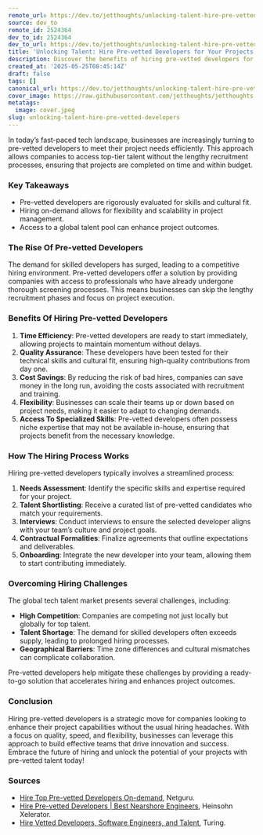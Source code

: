 ```yaml
---
remote_url: https://dev.to/jetthoughts/unlocking-talent-hire-pre-vetted-developers-for-your-projects-33j8
source: dev_to
remote_id: 2524364
dev_to_id: 2524364
dev_to_url: https://dev.to/jetthoughts/unlocking-talent-hire-pre-vetted-developers-for-your-projects-33j8
title: 'Unlocking Talent: Hire Pre-vetted Developers for Your Projects'
description: Discover the benefits of hiring pre-vetted developers for your projects. Learn how this approach can save time, reduce costs, and enhance project outcomes.
created_at: '2025-05-25T08:45:14Z'
draft: false
tags: []
canonical_url: https://dev.to/jetthoughts/unlocking-talent-hire-pre-vetted-developers-for-your-projects-33j8
cover_image: https://raw.githubusercontent.com/jetthoughts/jetthoughts.github.io/master/content/blog/unlocking-talent-hire-pre-vetted-developers/cover.jpeg
metatags:
  image: cover.jpeg
slug: unlocking-talent-hire-pre-vetted-developers
---
```

In today’s fast-paced tech landscape, businesses are increasingly turning to pre-vetted developers to meet their project needs efficiently. This approach allows companies to access top-tier talent without the lengthy recruitment processes, ensuring that projects are completed on time and within budget.

### Key Takeaways

*   Pre-vetted developers are rigorously evaluated for skills and cultural fit.
*   Hiring on-demand allows for flexibility and scalability in project management.
*   Access to a global talent pool can enhance project outcomes.

### The Rise Of Pre-vetted Developers

The demand for skilled developers has surged, leading to a competitive hiring environment. Pre-vetted developers offer a solution by providing companies with access to professionals who have already undergone thorough screening processes. This means businesses can skip the lengthy recruitment phases and focus on project execution.

### Benefits Of Hiring Pre-vetted Developers

1.  **Time Efficiency**: Pre-vetted developers are ready to start immediately, allowing projects to maintain momentum without delays.
2.  **Quality Assurance**: These developers have been tested for their technical skills and cultural fit, ensuring high-quality contributions from day one.
3.  **Cost Savings**: By reducing the risk of bad hires, companies can save money in the long run, avoiding the costs associated with recruitment and training.
4.  **Flexibility**: Businesses can scale their teams up or down based on project needs, making it easier to adapt to changing demands.
5.  **Access To Specialized Skills**: Pre-vetted developers often possess niche expertise that may not be available in-house, ensuring that projects benefit from the necessary knowledge.

### How The Hiring Process Works

Hiring pre-vetted developers typically involves a streamlined process:

1.  **Needs Assessment**: Identify the specific skills and expertise required for your project.
2.  **Talent Shortlisting**: Receive a curated list of pre-vetted candidates who match your requirements.
3.  **Interviews**: Conduct interviews to ensure the selected developer aligns with your team’s culture and project goals.
4.  **Contractual Formalities**: Finalize agreements that outline expectations and deliverables.
5.  **Onboarding**: Integrate the new developer into your team, allowing them to start contributing immediately.

### Overcoming Hiring Challenges

The global tech talent market presents several challenges, including:

*   **High Competition**: Companies are competing not just locally but globally for top talent.
*   **Talent Shortage**: The demand for skilled developers often exceeds supply, leading to prolonged hiring processes.
*   **Geographical Barriers**: Time zone differences and cultural mismatches can complicate collaboration.

Pre-vetted developers help mitigate these challenges by providing a ready-to-go solution that accelerates hiring and enhances project outcomes.

### Conclusion

Hiring pre-vetted developers is a strategic move for companies looking to enhance their project capabilities without the usual hiring headaches. With a focus on quality, speed, and flexibility, businesses can leverage this approach to build effective teams that drive innovation and success. Embrace the future of hiring and unlock the potential of your projects with pre-vetted talent today!

### Sources

*   [Hire Top Pre-vetted Developers On-demand](https://www.netguru.com/hire), Netguru.
*   [Hire Pre-vetted Developers | Best Nearshore Engineers](https://www.us.heinsohn.co/blog/pre-vetted-developers/), Heinsohn Xelerator.
*   [Hire Vetted Developers, Software Engineers, and Talent](https://www.turing.com/hire-developers), Turing.